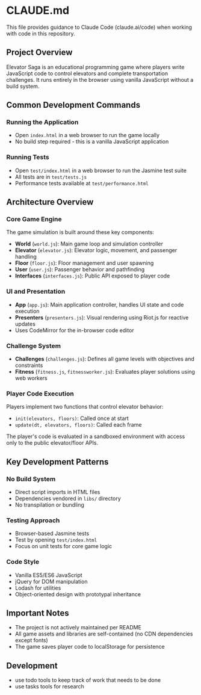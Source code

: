 # CLAUDE.md

This file provides guidance to Claude Code (claude.ai/code) when working with code in this repository.

## Project Overview

Elevator Saga is an educational programming game where players write JavaScript code to control elevators and complete transportation challenges. It runs entirely in the browser using vanilla JavaScript without a build system.

## Common Development Commands

### Running the Application
- Open `index.html` in a web browser to run the game locally
- No build step required - this is a vanilla JavaScript application

### Running Tests
- Open `test/index.html` in a web browser to run the Jasmine test suite
- All tests are in `test/tests.js`
- Performance tests available at `test/performance.html`

## Architecture Overview

### Core Game Engine
The game simulation is built around these key components:

- **World** (`world.js`): Main game loop and simulation controller
- **Elevator** (`elevator.js`): Elevator logic, movement, and passenger handling
- **Floor** (`floor.js`): Floor management and user spawning
- **User** (`user.js`): Passenger behavior and pathfinding
- **Interfaces** (`interfaces.js`): Public API exposed to player code

### UI and Presentation
- **App** (`app.js`): Main application controller, handles UI state and code execution
- **Presenters** (`presenters.js`): Visual rendering using Riot.js for reactive updates
- Uses CodeMirror for the in-browser code editor

### Challenge System
- **Challenges** (`challenges.js`): Defines all game levels with objectives and constraints
- **Fitness** (`fitness.js`, `fitnessworker.js`): Evaluates player solutions using web workers

### Player Code Execution
Players implement two functions that control elevator behavior:
- `init(elevators, floors)`: Called once at start
- `update(dt, elevators, floors)`: Called each frame

The player's code is evaluated in a sandboxed environment with access only to the public elevator/floor APIs.

## Key Development Patterns

### No Build System
- Direct script imports in HTML files
- Dependencies vendored in `libs/` directory
- No transpilation or bundling

### Testing Approach
- Browser-based Jasmine tests
- Test by opening `test/index.html`
- Focus on unit tests for core game logic

### Code Style
- Vanilla ES5/ES6 JavaScript
- jQuery for DOM manipulation
- Lodash for utilities
- Object-oriented design with prototypal inheritance

## Important Notes

- The project is not actively maintained per README
- All game assets and libraries are self-contained (no CDN dependencies except fonts)
- The game saves player code to localStorage for persistence

## Development

- use todo tools to keep track of work that needs to be done
- use tasks tools for research
